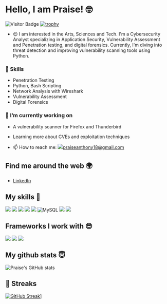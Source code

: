 # Hello, I am Praise! 🤓

![Visitor Badge](https://komarev.com/ghpvc/?username=PraiseImafidon&color=red&style=plastic)
[![trophy](https://github-profile-trophy.vercel.app/?username=PraiseImafidon)](https://github.com/PraiseImafidon/github-profile-trophy)


- :wink: I am interested in the Arts, Sciences and Tech.
I'm a Cybersecurity Analyst specializing in Application Security, Vulnerability Assessment and Penetration testing, and digital forensics. Currently, I'm diving into threat detection and improving vulnerability scanning tools using Python.

### 🔧 Skills
- Penetration Testing
- Python, Bash Scripting
- Network Analysis with Wireshark
- Vulnerability Assessment
- Digital Forensics

### 🌱 I’m currently working on
- A vulnerability scanner for Firefox and Thunderbird
- Learning more about CVEs and exploitation techniques

- 📫 How to reach me: ![](https://img.shields.io/badge/Gmail-D14836?style=for-the-badge&logo=gmail&logoColor=white)[praiseanthony18@gmail.com](mailto:praiseanthony18@gmail.com) 

## Find me around the web 🌍

- [LinkedIn]( https://www.linkedin.com/in/praise-imafidon-9855191b3)

## My skills 🚀
![](https://img.shields.io/badge/Node.js-339933?style=for-the-badge&logo=nodedotjs&logoColor=white)
![](https://img.shields.io/badge/HTML5-E34F26?style=for-the-badge&logo=html5&logoColor=white)
![](https://img.shields.io/badge/Postman-FF6C37?style=for-the-badge&logo=Postman&logoColor=white)
![](https://img.shields.io/badge/JavaScript-F7DF1E?style=for-the-badge&logo=javascript&logoColor=black)
![](https://img.shields.io/badge/MongoDB-4EA94B?style=for-the-badge&logo=mongodb&logoColor=white)
![MySQL](https://img.shields.io/badge/mysql-%2300f.svg?style=for-the-badge&logo=mysql&logoColor=white)
![](https://img.shields.io/badge/React-20232A?style=for-the-badge&logo=react&logoColor=61DAFB)
![](https://img.shields.io/badge/Google_Cloud-4285F4?style=for-the-badge&logo=google-cloud&logoColor=white)

## Frameworks I work with :sunglasses:
![](https://img.shields.io/badge/Express.js-000000?style=for-the-badge&logo=express&logoColor=white)
![](https://img.shields.io/badge/Docker-2CA5E0?style=for-the-badge&logo=docker&logoColor=white)
![](https://img.shields.io/badge/Tailwind_CSS-38B2AC?style=for-the-badge&logo=tailwind-css&logoColor=white)



## My github stats :innocent:
![Praise's GitHub stats](https://github-readme-stats.vercel.app/api?username=PraiseImafidon&count_private=true)

## 🌠 Streaks
[![GitHub Streak](https://github-readme-streak-stats.herokuapp.com/?user=PraiseImafidon&theme=dark)](https://git.io/streak-stats)]
